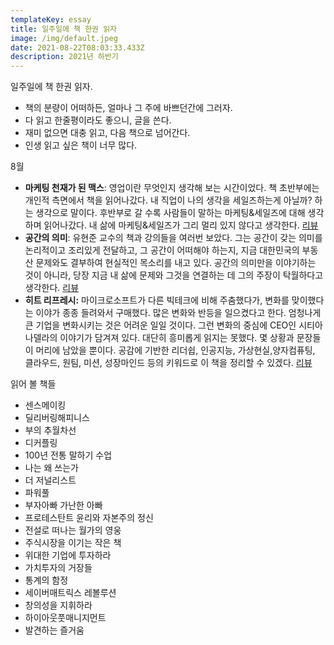 ```yaml
---
templateKey: essay
title: 일주일에 책 한권 읽자
image: /img/default.jpeg
date: 2021-08-22T08:03:33.433Z
description: 2021년 하반기
---
```

일주일에 책 한권 읽자.

* 책의 분량이 어떠하든, 얼마나 그 주에 바쁘던간에 그러자.
* 다 읽고 한줄평이라도 좋으니, 글을 쓴다.
* 재미 없으면 대충 읽고, 다음 책으로 넘어간다.
* 인생 읽고 싶은 책이 너무 많다.

8월

* **마케팅 천재가 된 맥스**: 영업이란 무엇인지 생각해 보는 시간이었다. 책 초반부에는 개인적 측면에서 책을 읽어나갔다. 내 직업이 나의 생각을 세일즈하는게 아닐까? 하는 생각으로 말이다. 후반부로 갈 수록 사람들이 말하는 마케팅&세일즈에 대해 생각하며 읽어나갔다. 내 삶에 마케팅&세일즈가 그리 멀리 있지 않다고 생각한다. [리뷰](https://byjay.github.io/review/%EB%A7%88%EC%BC%80%ED%8C%85-%EC%B2%9C%EC%9E%AC%EA%B0%80-%EB%90%9C-%EB%A7%A5%EC%8A%A4/)
* **공간의 의미**: 유현준 교수의 책과 강의들을 여러번 보았다. 그는 공간이 갖는 의미를 논리적이고 조리있게 전달하고, 그 공간이 어떠해야 하는지, 지금 대한민국의 부동산 문제와도 결부하여 현실적인 목소리를 내고 있다. 공간의 의미만을 이야기하는 것이 아니라, 당장 지금 내 삶에 문제와 그것을 연결하는 데 그의 주장이 탁월하다고 생각한다. [리뷰](https://byjay.github.io/review/%EA%B3%B5%EA%B0%84%EC%9D%98-%EC%9D%98%EB%AF%B8/)
* **히트 리프레시:** 마이크로소프트가 다른 빅테크에 비해 주춤했다가, 변화를 맞이했다는 이야가 종종 들려와서 구매했다. 많은 변화와 반등을 일으켰다고 한다. 엄청나게 큰 기업을 변화시키는 것은 어려운 일일 것이다. 그런 변화의 중심에 CEO인 시티아 나델라의 이야기가 담겨져 있다. 대단히 흥미롭게 읽지는 못했다. 몇 상황과 문장들이 머리에 남았을 뿐이다. 공감에 기반한 리더쉽, 인공지능, 가상현실,양자컴퓨팅, 클라우드, 원팀, 미션, 성장마인드 등의 키워드로 이 책을 정리할 수 있겠다. [리뷰](https://byjay.github.io/review/%EC%83%88%EB%A1%9C-%EA%B3%A0%EC%B9%A8%EC%9D%84-%ED%95%B4%EC%95%BC-%ED%95%98%EB%8A%94-%EC%88%9C%EA%B0%84/)

읽어 볼 책들

* 센스메이킹
* 딜리버링해피니스
* 부의 추월차선
* 디커플링
* 100년 전통 말하기 수업
* 나는 왜 쓰는가
* 더 저널리스트
* 파워풀
* 부자아빠 가난한 아빠
* 프로테스탄트 윤리와 자본주의 정신
* 전설로 떠나는 월가의 영웅
* 주식시장을 이기는 작은 책
* 위대한 기업에 투자하라
* 가치투자의 거장들
* 통계의 함정
* 세이버매트릭스 레볼루션
* 창의성을 지휘하라
* 하이아웃풋매니지먼트
* 발견하는 즐거움